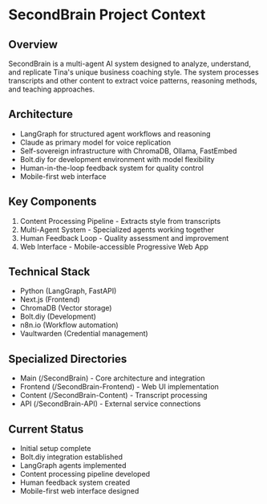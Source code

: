 # SecondBrain Project Context

## Overview
SecondBrain is a multi-agent AI system designed to analyze, understand, and replicate Tina's unique business coaching style. The system processes transcripts and other content to extract voice patterns, reasoning methods, and teaching approaches.

## Architecture
- LangGraph for structured agent workflows and reasoning
- Claude as primary model for voice replication
- Self-sovereign infrastructure with ChromaDB, Ollama, FastEmbed
- Bolt.diy for development environment with model flexibility
- Human-in-the-loop feedback system for quality control
- Mobile-first web interface

## Key Components
1. Content Processing Pipeline - Extracts style from transcripts
2. Multi-Agent System - Specialized agents working together
3. Human Feedback Loop - Quality assessment and improvement
4. Web Interface - Mobile-accessible Progressive Web App

## Technical Stack
- Python (LangGraph, FastAPI)
- Next.js (Frontend)
- ChromaDB (Vector storage)
- Bolt.diy (Development)
- n8n.io (Workflow automation)
- Vaultwarden (Credential management)

## Specialized Directories
- Main (/SecondBrain) - Core architecture and integration
- Frontend (/SecondBrain-Frontend) - Web UI implementation
- Content (/SecondBrain-Content) - Transcript processing
- API (/SecondBrain-API) - External service connections

## Current Status
- Initial setup complete
- Bolt.diy integration established
- LangGraph agents implemented
- Content processing pipeline developed
- Human feedback system created
- Mobile-first web interface designed

